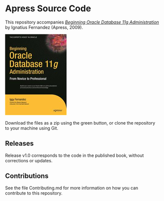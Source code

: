 # Apress Source Code

This repository accompanies [*Beginning Oracle Database 11g  Administration*](http://www.apress.com/9781590599686) by Ignatius Fernandez (Apress, 2009).

![Cover image](9781590599686.jpg)

Download the files as a zip using the green button, or clone the repository to your machine using Git.

## Releases

Release v1.0 corresponds to the code in the published book, without corrections or updates.

## Contributions

See the file Contributing.md for more information on how you can contribute to this repository.
